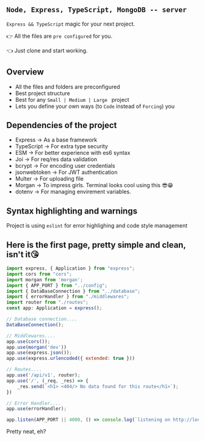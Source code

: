 ## `Node, Express, TypeScript, MongoDB -- server`

`Express && TypeScript` magic for your next project.

👉 All the files are `pre configured` for you.

👈 Just clone and start working.

## Overview

* All the files and folders are preconfigured
* Best project structure
* Best for any `Small | Medium | Large ` project
* Lets you define your own ways (to `Code` instead of `Forcing`) you


## Dependencies of the project
* Express -> As a base framework
* TypeScript -> For extra type security
* ESM -> For better experience with es6 syntax
* Joi -> For req/res data validation
* bcrypt -> For encoding user credentials
* jsonwebtoken -> For JWT authentication
* Multer -> For uploading file
* Morgan -> To impress girls. Terminal looks cool using this 😎😁
* dotenv -> For managing envirement variables.

## Syntax highlighting and warnings

Project is using `eslint` for error highlighing and code style management

## Here is the first page, pretty simple and clean, isn't it😘
```js
import express, { Application } from "express";
import cors from "cors";
import morgan from 'morgan';
import { APP_PORT } from "../config";
import { DataBaseConnection } from "../database";
import { errorHandler } from "./middlewares";
import router from "./routes";
const app: Application = express();

// Database connection....
DataBaseConnection();

// Middlewares....
app.use(cors());
app.use(morgan('dev'))
app.use(express.json());
app.use(express.urlencoded({ extended: true }))

// Routes....
app.use('/api/v1', router);
app.use('/', (_req, _res) => {
    _res.send(`<h1> <404/> No data found for this route</h1>`);
})

// Error Handler....
app.use(errorHandler);

app.listen(APP_PORT || 4000, () => console.log(`listening on http://localhost:${APP_PORT}`))
```

Pretty neat, eh?